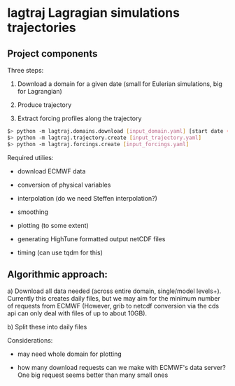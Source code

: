 # lagtraj Lagragian simulations trajectories

## Project components

Three steps:

1. Download a domain for a given date (small for Eulerian simulations, big for Lagrangian)

2. Produce trajectory

3. Extract forcing profiles along the trajectory

```bash
$> python -m lagtraj.domains.download [input_domain.yaml] [start date (yyyy-mm-dd)] [end date (yyyy-mm-dd)] [--file directories.yaml] [--overwrite]
$> python -m lagtraj.trajectory.create [input_trajectory.yaml]
$> python -m lagtraj.forcings.create [input_forcings.yaml]
```


Required utilies:

- download ECMWF data

- conversion of physical variables

- interpolation (do we need Steffen interpolation?)

- smoothing

- plotting (to some extent)

- generating HighTune formatted output netCDF files

- timing (can use tqdm for this)


## Algorithmic approach:

a) Download all data needed (across entire domain, single/model levels+).
   Currently this creates daily files, but we may aim for the minimum number of 
   requests from ECMWF (However, grib to netcdf conversion via the cds api
   can only deal with files of up to about 10GB).

b) Split these into daily files

Considerations:

- may need whole domain for plotting

- how many download requests can we make with ECMWF's data server? One big
  request seems better than many small ones
